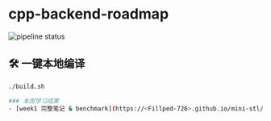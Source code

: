# cpp-backend-roadmap

![pipeline status](https://github.com/<Fillped-726>/cpp-backend-roadmap/workflows/CI/badge.svg)

## 🛠️ 一键本地编译
```bash
./build.sh

### 本周学习成果
- [week1 完整笔记 & benchmark](https://<Fillped-726>.github.io/mini-stl/variant_blog.html)
